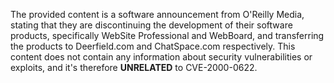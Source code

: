 The provided content is a software announcement from O'Reilly Media, stating that they are discontinuing the development of their software products, specifically WebSite Professional and WebBoard, and transferring the products to Deerfield.com and ChatSpace.com respectively. This content does not contain any information about security vulnerabilities or exploits, and it's therefore **UNRELATED** to CVE-2000-0622.
